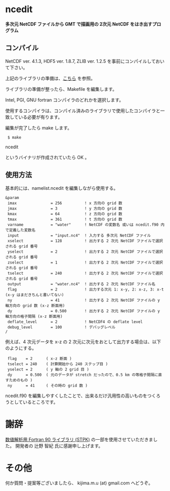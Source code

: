 # ncedit


__多次元 NetCDF ファイルから GMT で描画用の 2次元 NetCDF をはき出すプログラム__


## コンパイル
NetCDF ver. 4.1.3, HDF5 ver. 1.8.7, ZLIB ver. 1.2.5 を事前にコンパイルしておいて下さい。

上記のライブラリの準備は、[こちら](https://github.com/TakashiUNUMA/wrflib_instsh) を参照。


ライブラリの準備が整ったら、Makefile を編集します。

Intel, PGI, GNU fortran コンパイラのどれかを選択します。

使用するコンパイラは、コンパイル済みのライブラリで使用したコンパイラと一致している必要が有ります。


編集が完了したら make します。
```
 $ make
```

ncedit

というバイナリが作成されていたら OK 。


## 使用方法
基本的には、namelist.ncedit を編集しながら使用する。

```
&param
 imax               = 256          ! x 方向の grid 数
 jmax               = 3            ! y 方向の grid 数
 kmax               = 64           ! z 方向の grid 数
 tmax               = 361          ! t 方向の grid 数
 varname            = "water"      ! NetCDF の変数名 或いは ncedit.f90 内で定義した変数名
 input              = "input.nc4"  ! 入力する 多次元 NetCDF ファイル
 xselect            = 128          ! 出力する 2 次元 NetCDF ファイルで選択される grid 番号
 yselect            = 2            ! 出力する 2 次元 NetCDF ファイルで選択される grid 番号
 zselect            = 1            ! 出力する 2 次元 NetCDF ファイルで選択される grid 番号
 tselect            = 240          ! 出力する 2 次元 NetCDF ファイルで選択される grid 番号
 output             = "water.nc4"  ! 出力する 2 次元 NetCDF ファイル名
 flag               = 2            ! 出力する次元 1: x-y, 2: x-z, 3: x-t (x-y はまだきちんと書いてない)
 ny                 = 41           ! 出力する 2 次元 NetCDF ファイルの y 軸方向の grid 数 (x-z 断面用)
 dy                 = 0.500        ! 出力する 2 次元 NetCDF ファイルの y 軸方向の格子間隔 (x-z 断面用)
 deflate_level      = 2            ! NetCDF4 の deflate level
 debug_level        = 100          ! デバッグレベル
/
```

例えば、4 次元データを x-z の 2 次元に次元をおとして出力する場合は、以下のようにする。
```
 flag    = 2      ( x-z 断面 )
 tselect = 240    ( 計算開始から 240 ステップ目 )
 yselect = 2      ( y 軸の 2 grid 目 )
 dy      = 0.500  ( 元のデータが stretch だったので、0.5 km の等格子間隔に直すためのもの )
 ny      = 41     ( その時の grid 数 )
```

ncedit.f90 を編集しやすくしたことで、出来るだけ汎用性の高いものをつくろうとしているところです。


# 謝辞
[数値解析用 Fortran 90 ライブラリ (STPK)](http://www.gfd-dennou.org/library/davis/stpk/) の一部を使用させていただきました。
開発者の 辻野 智紀 氏に感謝申し上げます。


# その他
何か質問・提案等ございましたら、 kijima.m.u (at) gmail.com へどうぞ。
